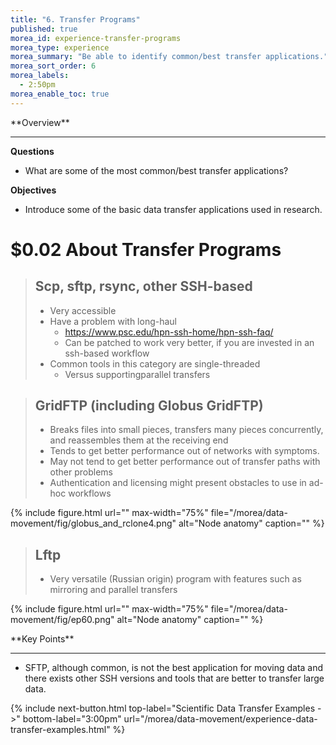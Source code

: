 ```yaml
---
title: "6. Transfer Programs"
published: true
morea_id: experience-transfer-programs
morea_type: experience
morea_summary: "Be able to identify common/best transfer applications."
morea_sort_order: 6
morea_labels:
  - 2:50pm
morea_enable_toc: true
---
```

<div class="alert alert-success mt-3" role="alert" markdown="1">
<i class="fa-solid fa-globe fa-xl"></i> **Overview**
<hr/>
 
 **Questions** 
  * What are some of the most common/best transfer applications? 

 **Objectives**
  * Introduce some of the basic data transfer applications used in research. 

</div>

# $0.02 About Transfer Programs

> ## Scp, sftp, rsync, other SSH\-based
>  * Very accessible
>  * Have a problem with long-haul
>    * [https://www\.psc\.edu/hpn\-ssh\-home/hpn\-ssh\-faq/](https://www\.psc\.edu/hpn\-ssh\-home/hpn\-ssh\-faq/)
>    * Can be patched to work very better\, if you are invested in an ssh\-based workflow
>  * Common tools in this category are single\-threaded
>    * Versus supportingparallel transfers


> ## GridFTP (including Globus GridFTP\)
>  * Breaks files into small pieces, transfers many pieces concurrently, and reassembles them at the receiving end
>  * Tends to get better performance out of networks with symptoms.
>  * May not tend to get better performance out of transfer paths with other problems
>  * Authentication and licensing might present obstacles to use in ad-hoc workflows


{% include figure.html url="" max-width="75%" file="/morea/data-movement/fig/globus_and_rclone4.png" alt="Node anatomy" caption="" %}


> ## Lftp
>  * Very versatile (Russian origin) program with features such as mirroring and parallel transfers

{% include figure.html url="" max-width="75%" file="/morea/data-movement/fig/ep60.png" alt="Node anatomy" caption="" %}

<div class="alert alert-success mt-3" role="alert" markdown="1">
<i class="fa-solid fa-globe fa-xl"></i> **Key Points**
<hr/>
 
  * SFTP, although common, is not the best application for moving data and there exists other SSH versions and tools that are better to transfer large data. 
</div>

{% include next-button.html
  top-label="Scientific Data Transfer Examples ->"
  bottom-label="3:00pm"
  url="/morea/data-movement/experience-data-transfer-examples.html" %}